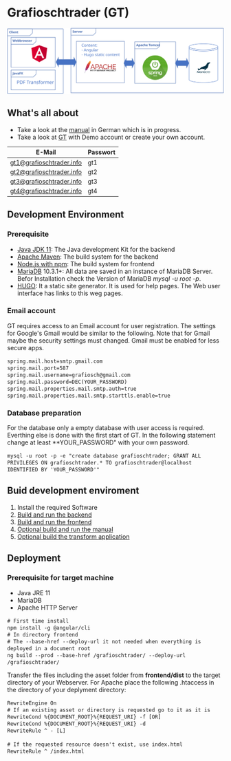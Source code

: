 # Grafioschtrader (GT)
![Architektur](manual/content/Komponenten.svg)

## What's all about
* Take a look at the [manual](//www.grafioschtrader.info/manual/de/intro/) in German which is in progress.
* Take a look at [GT](//www.grafioschtrader.info/grafioschtrader) with Demo account or create your own account.

| E-Mail  | Passwort |
| ------------- | ------------- |
| gt1@grafioschtrader.info  | gt1  |
| gt2@grafioschtrader.info  | gt2  |
| gt3@grafioschtrader.info  | gt3  |
| gt4@grafioschtrader.info  | gt4  |


## Development Environment
### Prerequisite
* [Java JDK 11](https://jdk.java.net/java-se-ri/11): The Java development Kit for the backend
* [Apache Maven](https://maven.apache.org/): The build system for the backend
* [Node.js with npm](https://nodejs.org/en/): The build system for frontend
* [MariaDB](https://mariadb.org/) 10.3.1+: All data are saved in an instance of MariaDB Server. Befor Installation check the Version of MariaDB *mysql -u root -p*.
* [HUGO](https://gohugo.io/): It a static site generator. It is used for help pages. The Web user interface has links to this weg pages.
### Email account
GT requires access to an Email account for user registration. The settings for Google's Gmail would be similar to the following. Note that for Gmail maybe the security settings must changed. Gmail must be enabled for less secure apps.
```
spring.mail.host=smtp.gmail.com
spring.mail.port=587
spring.mail.username=grafiosch@gmail.com
spring.mail.password=DEC(YOUR_PASSWORD)
spring.mail.properties.mail.smtp.auth=true
spring.mail.properties.mail.smtp.starttls.enable=true
```
### Database preparation
For the database only a empty database with user access is required. Everthing else is done with the first start of GT. In the following statement change at least **YOUR_PASSWORD" with your own password.
```
mysql -u root -p -e "create database grafioschtrader; GRANT ALL PRIVILEGES ON grafioschtrader.* TO grafioschtrader@localhost IDENTIFIED BY 'YOUR_PASSWORD'"
```
## Buid development enviroment
1. Install the required Software
2. [Build and run the backend](backend/README.md)
3. [Build and run the frontend](frontend/README.md)
4. [Optional build and run the manual](manual/README.md)
5. [Optional build the transform application](transform/README.md)

## Deployment
### Prerequisite for target machine
* Java JRE 11
* MariaDB
* Apache HTTP Server

```
# First time install 
npm install -g @angular/cli
# In directory frontend 
# The --base-href --deploy-url it not needed when everything is deployed in a document root
ng build --prod --base-href /grafioschtrader/ --deploy-url /grafioschtrader/
```
Transfer the files including the asset folder from **frontend/dist** to the target directory of your Webserver.
For Apache place the following .htaccess in the directory of your deplyment directory:
```
RewriteEngine On
# If an existing asset or directory is requested go to it as it is
RewriteCond %{DOCUMENT_ROOT}%{REQUEST_URI} -f [OR]
RewriteCond %{DOCUMENT_ROOT}%{REQUEST_URI} -d
RewriteRule ^ - [L]

# If the requested resource doesn't exist, use index.html
RewriteRule ^ /index.html
```

